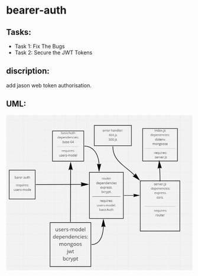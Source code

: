 # bearer-auth
## Tasks:  
- Task 1: Fix The Bugs
- Task 2: Secure the JWT Tokens
## discription:  
add jason web token authorisation.  

## UML:  
![whiteboard](./whiteboard.JPG)

